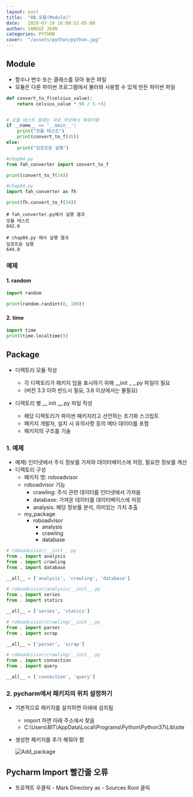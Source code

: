 ```yaml
---
layout: post
title:  "08.모듈(Module)"
date:   2020-07-16 16:08:52-05:00
author: SANGGI JEON
categories: PYTHON
cover:  "/assets/python/python.jpg"
---
```

## Module

- 함수나 변수 또는 클래스를 모아 놓은 파일
- 모듈은 다른 파이썬 프로그램에서 불러와 사용할 수 있게 만든 파이썬 파일

```python
def convert_to_f(celsius_value):
    return celsius_value * 90 / 5 +32


# 모듈 테스트 할때는 따로 작성해서 해줘야함
if __name__ == '__main__':
    print("모듈 테스트")
    print(convert_to_f(45))  
else:
    print("임포트문 실행")
```

```python
#chap04.py
from fah_converter import convert_to_f

print(convert_to_f(34))
```

```python
#chap04.py
import fah_converter as fh

print(fh.convert_to_f(34))
```

```shell
# fah_converter.py에서 실행 결과
모듈 테스트
842.0
```

```shell
# chap04.py 에서 실행 결과
임포트문 실행
644.0
```

### 예제

#### 1. random

```python
import random

print(random.randint(0, 100))
```

#### 2. time

```python
import time
print(time.localtime())
```



## Package

- 디렉토리 모듈 작성
  - 각 디렉토리가 패키지 임을 표시하기 위해 __init _ _.py 파일이 필요
  - (버전 3.3 이하 반드시 필요, 3.6 이상에서는 불필요)

- 디렉토리 별 __ init __.py 파일 작성
  - 해당 디렉토리가 파이썬 패키지라고 선언하는 초기화 스크립트
  - 패키지 개발자, 설치 시 유의사항 등의 메타 데이터를 포함
  - 패키지의 구조를 기술

### 1. 예제

- 예제) 인터넷에서 주식 정보를 가져와 데이터베이스에 저장, 필요한 정보를 계산
- 디렉토리 구성
  - 패키지 명: roboadvisor
  - roboadvisor 기능
    - crawling: 주식 관련 데이터를 인터넷에서 가져옴
    - database: 가져온 데이터를 데이터베이스에 저장
    - analysis: 해당 정보를 분석, 의미있는 가치 추출
  - my_package
    - roboadvisor
      - analysis
      - crawling
      - database


```python
# roboadvisior/__init__.py
from . import analysis
from . import crawling
from . import database

__all__ = ['analysis', 'crawling', 'database']
```

```python
# roboadvisior/analysis/__init__.py
from . import series
from . import statics

__all__ = ['series', 'statics']
```

```python
# roboadvisior/crawling/__init__.py
from . import parser
from . import scrap

__all__ = ['parser', 'scrap']
```

```python
# roboadvisior/crawling/__init__.py
from . import connection
from . import query

__all__ = ['connection', 'query']
```

### 2. pycharm에서 패키지의 위치 설정하기

- 기본적으로 패키지를 설치하면 아래에 설치됨
  - import 하면 아래 주소에서 찾음
  - C:\Users\BIT\AppData\Local\Programs\Python\Python37\Lib\site

- 생성한 패키지를 추가 해줘야 함

  ![Add_package](https://github.com/jeonsanggi/TIL/blob/master/Image/PYTHON/Add_package.PNG)





## Pycharm Import 빨간줄 오류

- 프로젝트 우클릭 - Mark Directory as - Sources Root 클릭

